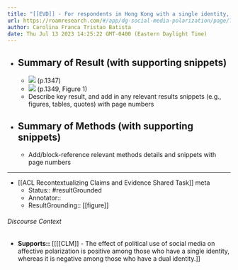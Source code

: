 ```yaml
---
title: "[[EVD]] - For respondents in Hong Kong with a single identity, either only Hong Kongese or only Chinese, model estimates of affective polarization increased from 30° to 40° with frequent social media use, while for those with a dual identity, both Hong Kongese and Chinese, it decreased from 30° to 12° with frequent social media use. - [[@kobayashiDepolarizationSocialMedia2020]]"
url: https://roamresearch.com/#/app/dg-social-media-polarization/page/TMN0eQB8C
author: Carolina Franca Tristao Batista
date: Thu Jul 13 2023 14:25:22 GMT-0400 (Eastern Daylight Time)
---
```


- ## Summary of Result (with supporting snippets)
    - ![](https://firebasestorage.googleapis.com/v0/b/firescript-577a2.appspot.com/o/imgs%2Fapp%2Fdg-social-media-polarization%2Fdis8J4RZ_R.49.45%20AM.png?alt=media&token=d2961ea6-1b2b-40a3-867c-624de6a8433a) (p.1347)
    - ![](https://firebasestorage.googleapis.com/v0/b/firescript-577a2.appspot.com/o/imgs%2Fapp%2Fdg-social-media-polarization%2FdN9mtOdOUh.25.11%20PM.png?alt=media&token=a84b0e38-c593-4ddc-97b1-f41f60a40c38) (p.1349, Figure 1)
    - Describe key result, and add in any relevant results snippets (e.g., figures, tables, quotes) with page numbers
- ## Summary of Methods (with supporting snippets)
    - Add/block-reference relevant methods details and snippets with page numbers
- ---
- [[ACL Recontextualizing Claims and Evidence Shared Task]] meta
    - Status:: #resultGrounded
    - Annotator::
    - ResultGrounding:: [[figure]]

###### Discourse Context

- **Supports::** [[[[CLM]] - The effect of political use of social media on affective polarization is positive among those who have a single identity, whereas it is negative among those who have a dual identity.]]
